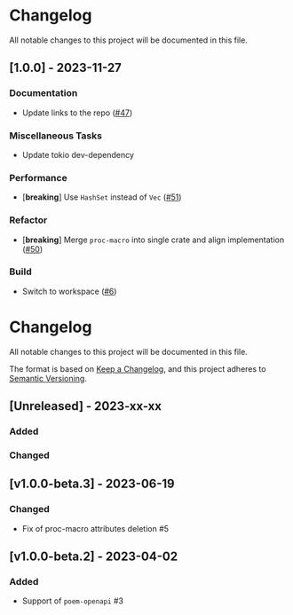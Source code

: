 # Changelog

All notable changes to this project will be documented in this file.

## [1.0.0] - 2023-11-27

### Documentation

- Update links to the repo ([#47](https://github.com/DDtKey/actix-web-grants/pull/47))

### Miscellaneous Tasks

- Update tokio dev-dependency

### Performance

- [**breaking**] Use `HashSet` instead of `Vec` ([#51](https://github.com/DDtKey/actix-web-grants/pull/51))

### Refactor

- [**breaking**] Merge `proc-macro` into single crate and align implementation ([#50](https://github.com/DDtKey/actix-web-grants/pull/50))

### Build

- Switch to workspace ([#6](https://github.com/DDtKey/actix-web-grants/pull/6))

<!-- generated by git-cliff -->
# Changelog
All notable changes to this project will be documented in this file.

The format is based on [Keep a Changelog](https://keepachangelog.com/en/1.0.0/),
and this project adheres to [Semantic Versioning](https://semver.org/spec/v2.0.0.html).

## [Unreleased] - 2023-xx-xx
### Added

### Changed

## [v1.0.0-beta.3] - 2023-06-19
### Changed
- Fix of proc-macro attributes deletion #5

## [v1.0.0-beta.2] - 2023-04-02
### Added
- Support of `poem-openapi` #3
